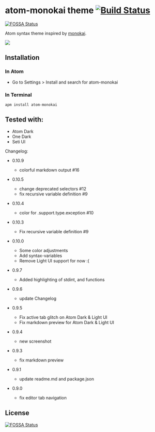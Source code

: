 # atom-monokai theme [![Build Status](https://travis-ci.org/burntime/atom-monokai.svg?branch=master)](https://travis-ci.org/burntime/atom-monokai)
[![FOSSA Status](https://app.fossa.io/api/projects/git%2Bgithub.com%2Fburntime%2Fatom-monokai.svg?type=shield)](https://app.fossa.io/projects/git%2Bgithub.com%2Fburntime%2Fatom-monokai?ref=badge_shield)

Atom syntax theme inspired by [monokai](http://www.monokai.nl/blog/2006/07/15/textmate-color-theme/).

![](https://raw.github.com/burntime/atom-monokai/master/screenshot.png)

## Installation
### In Atom
 * Go to Settings > Install and search for atom-monokai

### In Terminal

```
apm install atom-monokai
```
## Tested with:
* Atom Dark
* One Dark
* Seti UI

Changelog:

* 0.10.9
  * colorful markdown output #16

* 0.10.5
  * change deprecated selectors #12
  * fix recursive variable definition #9

* 0.10.4
  * color for .support.type.exception #10

* 0.10.3
  * Fix recursive variable definition #9

* 0.10.0
  * Some color adjustments
  * Add syntax-variables
  * Remove Light UI support for now :(

* 0.9.7
  * Added highlighting of stdint, and functions

* 0.9.6
  * update Changelog

* 0.9.5
  * Fix active tab glitch on Atom Dark & Light UI
  * Fix markdown preview for Atom Dark & Light UI

* 0.9.4
  * new screenshot

* 0.9.3
  * fix markdown preview

* 0.9.1
  * update readme.md and package.json

* 0.9.0
  * fix editor tab navigation


## License
[![FOSSA Status](https://app.fossa.io/api/projects/git%2Bgithub.com%2Fburntime%2Fatom-monokai.svg?type=large)](https://app.fossa.io/projects/git%2Bgithub.com%2Fburntime%2Fatom-monokai?ref=badge_large)